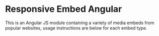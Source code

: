 # Responsive Embed Angular
This is an Angular JS module containing a variety of media embeds from popular websites, usage instructions are below for each embed type.
